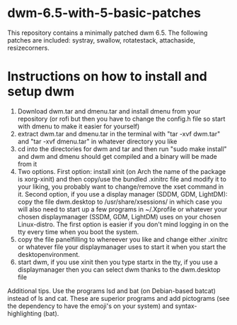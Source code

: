 # dwm-6.5-with-5-basic-patches
This repository contains a minimally patched dwm 6.5. The following patches are included: systray, swallow, rotatestack, attachaside, resizecorners. 

# Instructions on how to install and setup dwm
1. Download dwm.tar and dmenu.tar and install dmenu from your repository (or rofi but then you have to change the config.h file so start with dmenu to make it easier for yourself)
2. extract dwm.tar and dmenu.tar in the terminal with "tar -xvf dwm.tar" and "tar -xvf dmenu.tar" in whatever directory you like
4. cd into the directories for dwm and tar and then run "sudo make install" and dwm and dmenu should get compiled and a binary will be made from it
5. Two options. First option: install xinit (on Arch the name of the package is xorg-xinit) and then copy/use the bundled .xinitrc file and modify it to your liking, you probably want to change/remove the xset command in it. Second option, if you use a display manager (SDDM, GDM, LightDM): copy the file dwm.desktop to /usr/share/xsessions/  in which case you will also need to start up a few programs in ~/.Xprofile or whatever your chosen displaymanager (SSDM, GDM, LightDM) uses on your chosen Linux-distro. The first option is easier if you don't mind logging in on the tty every time when you boot the system.
6. copy the file panelfilling to whereever you like and change either .xinitrc or whatever file your displaymanager uses to start it when you start the desktopenvironment.
7. start dwm, if you use xinit then you type startx in the tty, if you use a displaymanager then you can select dwm thanks to the dwm.desktop file

Additional tips. Use the programs lsd and bat (on Debian-based batcat) instead of ls and cat. These are superior programs and add pictograms (see the dependency to have the emoji's on your system) and syntax-highlighting (bat).  

